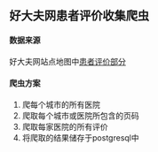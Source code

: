 ## 好大夫网患者评价收集爬虫
#### **数据来源**
好大夫网站点地图中[患者评价部分](http://www.haodf.com/sitemap-tp/p_1)
#### **爬虫方案**
1. 爬每个城市的所有医院  
2. 爬取每个城市或医院所包含的页码  
3. 爬取每家医院的所有评价
4. 将爬取的结果储存于postgresql中
